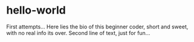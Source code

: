 # hello-world
First attempts...
Here lies the bio of this beginner coder, short and sweet, with no real info its over.
Second line of text, just for fun...
